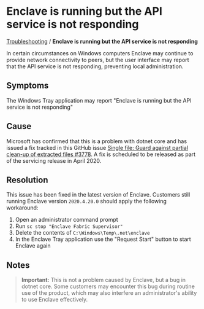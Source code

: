 # Enclave is running but the API service is not responding

[Troubleshooting](/troubleshooting) / **Enclave is running but the API service is not responding**

In certain circumstances on Windows computers Enclave may continue to provide network connectivity to peers, but the user interface may report that the API service is not responding, preventing local administration.


## Symptoms

The Windows Tray application may report "Enclave is running but the API service is not responding"

## Cause

Microsoft has confirmed that this is a problem with dotnet core and has issued a fix tracked in this GitHub issue [Single file: Guard against partial clean-up of extracted files #3778](https://github.com/dotnet/runtime/issues/3778). A fix is scheduled to be released as part of the servicing release in April 2020.

## Resolution

This issue has been fixed in the latest version of Enclave. Customers still running Enclave version `2020.4.20.0` should apply the following workaround:

1. Open an administrator command prompt
1. Run `sc stop "Enclave Fabric Supervisor"`
1. Delete the contents of `C:\Windows\Temp\.net\enclave`
1. In the Enclave Tray application use the "Request Start" button to start Enclave again

## Notes

> **Important:** This is not a problem caused by Enclave, but a bug in dotnet core. Some customers may encounter this bug during routine use of the product, which may also interfere an administrator's ability to use Enclave effectively.
